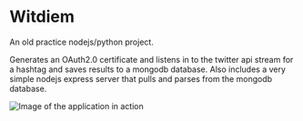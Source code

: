 Witdiem
=======

An old practice nodejs/python project.

Generates an OAuth2.0 certificate and listens in to the twitter api stream for a hashtag and saves results to a mongodb database.
Also includes a very simple nodejs express server that pulls and parses from the mongodb database.

![Image of the application in action](http://i.imgur.com/mozrQEA.png)

